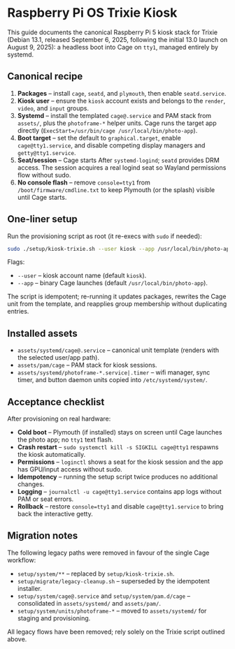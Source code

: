 # Raspberry Pi OS Trixie Kiosk

This guide documents the canonical Raspberry Pi 5 kiosk stack for Trixie (Debian 13.1,
released September 6, 2025, following the initial 13.0 launch on August 9, 2025): a
headless boot into Cage on `tty1`, managed entirely by systemd.

## Canonical recipe

1. **Packages** – install `cage`, `seatd`, and `plymouth`, then enable
   `seatd.service`.
2. **Kiosk user** – ensure the `kiosk` account exists and belongs to the
   `render`, `video`, and `input` groups.
3. **Systemd** – install the templated `cage@.service` and PAM stack from
   `assets/`, plus the `photoframe-*` helper units. Cage runs the target app
   directly (`ExecStart=/usr/bin/cage /usr/local/bin/photo-app`).
4. **Boot target** – set the default to `graphical.target`, enable
   `cage@tty1.service`, and disable competing display managers and
   `getty@tty1.service`.
5. **Seat/session** – Cage starts After `systemd-logind`; `seatd` provides DRM
   access. The session acquires a real logind seat so Wayland permissions flow
   without sudo.
6. **No console flash** – remove `console=tty1` from `/boot/firmware/cmdline.txt`
   to keep Plymouth (or the splash) visible until Cage starts.

## One-liner setup

Run the provisioning script as root (it re-execs with `sudo` if needed):

```bash
sudo ./setup/kiosk-trixie.sh --user kiosk --app /usr/local/bin/photo-app
```

Flags:

- `--user` – kiosk account name (default `kiosk`).
- `--app` – binary Cage launches (default `/usr/local/bin/photo-app`).

The script is idempotent; re-running it updates packages, rewrites the Cage unit
from the template, and reapplies group membership without duplicating entries.

## Installed assets

- `assets/systemd/cage@.service` – canonical unit template (renders with the
  selected user/app path).
- `assets/pam/cage` – PAM stack for kiosk sessions.
- `assets/systemd/photoframe-*.service|.timer` – wifi manager, sync timer, and
  button daemon units copied into `/etc/systemd/system/`.

## Acceptance checklist

After provisioning on real hardware:

- **Cold boot** – Plymouth (if installed) stays on screen until Cage launches
  the photo app; no `tty1` text flash.
- **Crash restart** – `sudo systemctl kill -s SIGKILL cage@tty1` respawns the
  kiosk automatically.
- **Permissions** – `loginctl` shows a seat for the kiosk session and the app
  has GPU/input access without sudo.
- **Idempotency** – running the setup script twice produces no additional
  changes.
- **Logging** – `journalctl -u cage@tty1.service` contains app logs without PAM
  or seat errors.
- **Rollback** – restore `console=tty1` and disable `cage@tty1.service` to bring
  back the interactive getty.

## Migration notes

The following legacy paths were removed in favour of the single Cage workflow:

- `setup/system/**` – replaced by `setup/kiosk-trixie.sh`.
- `setup/migrate/legacy-cleanup.sh` – superseded by the idempotent installer.
- `setup/system/cage@.service` and `setup/system/pam.d/cage` – consolidated in
  `assets/systemd/` and `assets/pam/`.
- `setup/system/units/photoframe-*` – moved to `assets/systemd/` for staging and
  provisioning.

All legacy flows have been removed; rely solely on the Trixie script outlined
above.
